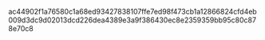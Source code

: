 ac44902f1a76580c1a68ed93427838107ffe7ed98f473cb1a12866824cfd4eb009d3dc9d02013dcd226dea4389e3a9f386430ec8e2359359bb95c80c878e70c8
